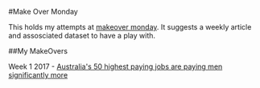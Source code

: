 #Make Over Monday

This holds my attempts at [makeover monday](http://www.makeovermonday.co.uk/). It suggests a weekly article and assosciated dataset to have a play with.

##My MakeOvers

Week 1 2017 - [Australia's 50 highest paying jobs are paying men significantly more](http://www.womensagenda.com.au/talking-about/editors-agenda/item/7544-australia-s-50-highest-paying-jobs-are-paying-men-significantly-more)

